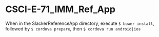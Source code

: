 # CSCI-E-71_IMM_Ref_App

When in the SlackerReferenceApp directory, execute `$ bower install`, followed by `$ cordova prepare`, then `$ cordova run android|ios`